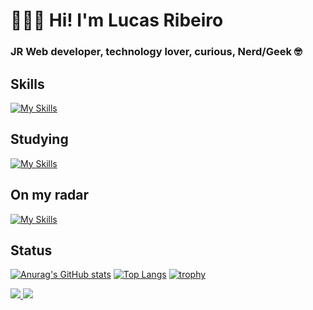 # 🧑🏻‍💻 Hi! I'm Lucas Ribeiro
### JR Web developer, technology lover, curious, Nerd/Geek 🤓

## Skills
[![My Skills](https://skillicons.dev/icons?i=js,ts,vue,nuxt,vite,astro,tailwindcss,sass,git,github,gitlab,linux)](https://skillicons.dev)

## Studying
[![My Skills](https://skillicons.dev/icons?i=prisma,nodejs,express,py,mongodb,docker,cloudflare)](https://skillicons.dev)

## On my radar
[![My Skills](https://skillicons.dev/icons?i=react,nextjs,arduino,raspberrypi,dart,flutter)](https://skillicons.dev)


## Status
[![Anurag's GitHub stats](https://github-readme-stats-git-masterrstaa-rickstaa.vercel.app/api?username=lukinhas711&theme=onedark&count_private=true&show_icons=true&include_all_commits=false&line_height=40)](https://github.com/anuraghazra/github-readme-stats)
[![Top Langs](https://github-readme-stats-git-masterrstaa-rickstaa.vercel.app/api/top-langs/?username=lukinhas711&theme=onedark&count_private=true&langs_count=5&line_height=40)](https://github.com/anuraghazra/github-readme-stats)
[![trophy](https://github-profile-trophy.vercel.app/?username=lukinhas711&theme=onedark&column=7&no-frame=true&row=1
)](https://github.com/ryo-ma/github-profile-trophy)

<div>
  <a href="mailto:lucas.ribeiro711@gmail.com" target="_blank">
    <img src="https://img.shields.io/badge/Gmail-D14836?style=for-the-badge&logo=gmail&logoColor=white">
  </a>
  <a href="https://www.linkedin.com/in/lucasribeirolr/" target="_blank">
    <img src="https://img.shields.io/badge/LinkedIn-0077B5?style=for-the-badge&logo=linkedin&logoColor=white">
  </a>                                                                                                         
</div>
